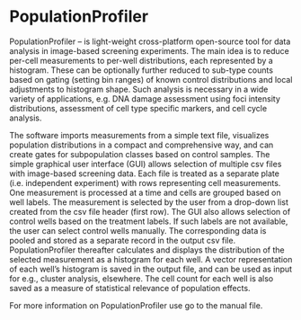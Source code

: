 # PopulationProfiler

PopulationProfiler – is light-weight cross-platform open-source tool for data analysis in image-based screening experiments. The main idea is to reduce per-cell measurements to per-well distributions, each represented by a histogram. These can be optionally further reduced to sub-type counts based on gating (setting bin ranges) of known control distributions and local adjustments to histogram shape. Such analysis is necessary in a wide variety of applications, e.g. DNA damage assessment using foci intensity distributions, assessment of cell type specific markers, and cell cycle analysis.

The software imports measurements from a simple text file, visualizes population distributions in a compact and comprehensive way, and can create gates for subpopulation classes based on control samples. The simple graphical user interface (GUI) allows selection of multiple csv files with image-based screening data. Each file is treated as a separate plate (i.e. independent experiment) with rows representing cell measurements. One measurement is processed at a time and cells are grouped based on well labels. The measurement is selected by the user from a drop-down list created from the csv file header (first row). The GUI also allows selection of control wells based on the treatment labels. If such labels are not available, the user can select control wells manually. The corresponding data is pooled and stored as a separate record in the output csv file. PopulationProfiler thereafter calculates and displays the distribution of the selected measurement as a histogram for each well. A vector representation of each well’s histogram is saved in the output file, and can be used as input for e.g., cluster analysis, elsewhere. The cell count for each well is also saved as a measure of statistical relevance of population effects.

For more information on PopulationProfiler use go to the manual file.
